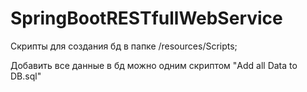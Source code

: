 # SpringBootRESTfullWebService
Скрипты для создания бд в папке /resources/Scripts;

Добавить все данные в бд можно одним скриптом "Add all Data to DB.sql"
